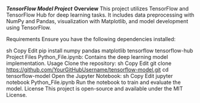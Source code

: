 ***TensorFlow Model Project***
**Overview**
This project utilizes TensorFlow and TensorFlow Hub for deep learning tasks. It includes data preprocessing with NumPy and Pandas, visualization with Matplotlib, and model development using TensorFlow.

Requirements
Ensure you have the following dependencies installed:

sh
Copy
Edit
pip install numpy pandas matplotlib tensorflow tensorflow-hub
Project Files
Python_File.ipynb: Contains the deep learning model implementation.
Usage
Clone the repository:
sh
Copy
Edit
git clone https://github.com/YourGitHubUsername/tensorflow-model.git
cd tensorflow-model
Open the Jupyter Notebook:
sh
Copy
Edit
jupyter notebook Python_File.ipynb
Run the notebook to train and evaluate the model.
License
This project is open-source and available under the MIT License.
